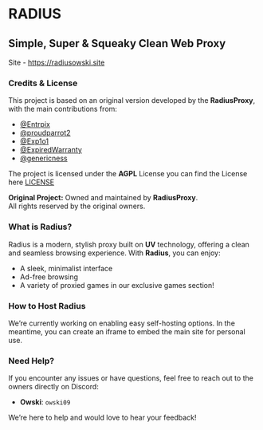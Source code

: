 # RADIUS

## Simple, Super & Squeaky Clean Web Proxy

Site - https://radiusowski.site

### Credits & License
This project is based on an original version developed by the **RadiusProxy**, with the main contributions from: 
- [@Entrpix](https://github.com/Entrpix)
- [@proudparrot2](https://github.com/proudparrot2) 
- [@Exp1o1](https://github.com/Exp1o1)
- [@ExpiredWarranty](https://github.com/ExpiredWarranty)
- [@genericness](https://github.com/genericness)

The project is licensed under the **AGPL** License you can find the License here [LICENSE](LICENSE)

**Original Project:** Owned and maintained by **RadiusProxy**.  
All rights reserved by the original owners.  

### What is Radius?
Radius is a modern, stylish proxy built on **UV** technology, offering a clean and seamless browsing experience. With **Radius**, you can enjoy:

- A sleek, minimalist interface
- Ad-free browsing
- A variety of proxied games in our exclusive games section!

### How to Host Radius
We’re currently working on enabling easy self-hosting options. In the meantime, you can create an iframe to embed the main site for personal use.

### Need Help?
If you encounter any issues or have questions, feel free to reach out to the owners directly on Discord:

- **Owski**: `owski09`

We’re here to help and would love to hear your feedback!
